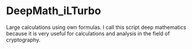 # DeepMath_iLTurbo
Large calculations using own formulas. I call this script deep mathematics because it is very useful for calculations and analysis in the field of cryptography.
